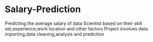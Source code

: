 # Salary-Prediction
Predicting the average salary of data Scientist based on their skill set,experience,work location and other factors Project involves data importing,data cleaning,analysis and prediction 
